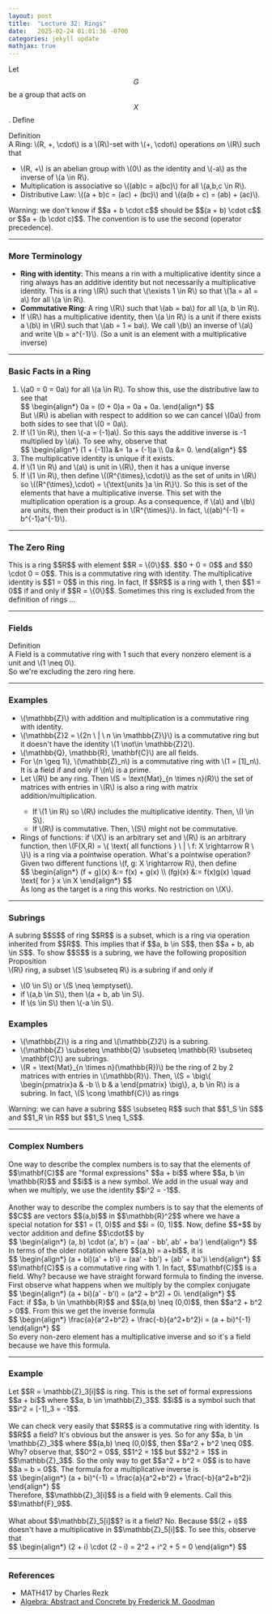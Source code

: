 ```yaml
---
layout: post
title:  "Lecture 32: Rings"
date:   2025-02-24 01:01:36 -0700
categories: jekyll update
mathjax: true
---
```


Let $$G$$ be a group that acts on $$X$$. Define
<!----------------------------------------------------------------------------->
<div class="mintheaderdiv">
Definition
</div>
<div class="mintbodydiv">
A Ring: \(R, +, \cdot\) is a \(R\)-set with \(+, \cdot\) operations on \(R\) such that
<ul>
	<li>\(R, +\) is an abelian group with \(0\) as the identity and \(-a\) as the inverse of \(a \in R\).</li>
	<li>Multiplication is associative so \((ab)c = a(bc)\) for all \(a,b,c \in R\).</li>
	<li>Distributive Law: \((a + b)c = (ac) + (bc)\) and \((a(b + c) = (ab) + (ac)\).</li>
</ul>
</div>
Warning: we don't know if $$a + b \cdot c$$ should be $$(a + b) \cdot c$$ or $$a + (b \cdot c)$$. The convention is to use the second (operator precedence).
<hr>

<!------------------------------------------------------------------------->
<h3>More Terminology</h3>
<ul>
	<li><b>Ring with identity</b>: This means a rin with a multiplicative identity since a ring always has an additive identity but not necessarily a multiplicative identity. This is a ring \(R\) such that \(\exists 1 \in R\) so that \(1a = a1 = a\) for all \(a \in R\).</li>
	<!----->
	<li><b>Commutative Ring</b>: A ring \(R\) such that \(ab = ba\) for all \(a, b \in R\).</li>
	<!---->
	<li>If \(R\) has a multiplicative identity, then \(a \in R\) is a unit if there exists a \(b\) in \(R\) such that \(ab = 1 = ba\). We call \(b\) an inverse of \(a\) and write \(b = a^{-1}\). (So a unit is an element with a multiplicative inverse)</li>
</ul>
<hr>

<!------------------------------------------------------------------------->
<h3>Basic Facts in a Ring</h3>
<ol>
	<li>\(a0 = 0 = 0a\) for all \(a \in R\). To show this, use the distributive law to see that
		<div>
		$$
		\begin{align*}
		0a = (0 + 0)a = 0a + 0a. 
		\end{align*}
		$$
		</div>
	But \(R\) is abelian with respect to addition so we can cancel \(0a\) from both sides to see that \(0 = 0a\).</li>
	<!----->
	<li>If \(1 \in R\), then \(-a = (-1)a\). So this says the additive inverse is -1 multiplied by \(a\). To see why, observe that
		<div>
		$$
		\begin{align*}
		(1 + (-1))a &= 1a + (-1)a \\
		     0a &= 0.
		\end{align*}
		$$
		</div>
	  </li>
	  <!----->
	  <li>The multiplicative identity is unique if it exists.</li>
	  <!----->
	  <li>If \(1 \in R\) and \(a\) is unit in \(R\), then it has a unique inverse</li>
	  <!----->
	  <li>If \(1 \in R\), then define \((R^{\times},\cdot)\) as the set of units in \(R\) so \((R^{\times},\cdot) = \{\text{units }a \in R\}\). So this is set of the elements that have a multiplicative inverse. This set with the multiplication operation is a group. As a consequence, if \(a\) and \(b\) are units, then their product is in \(R^{\times}\). In fact, \((ab)^{-1} = b^{-1}a^{-1}\).</li>	  
</ol>
<hr>

<!------------------------------------------------------------------------->
<h3>The Zero Ring</h3>
This is a ring $$R$$ with element $$R = \{0\}$$. $$0 + 0 = 0$$ and $$0 \cdot 0 = 0$$. This is a commutative ring with identity. The multiplicative identity is $$1 = 0$$ in this ring. In fact, If $$R$$ is a ring with 1, then $$1 = 0$$ if and only if $$R = \{0\}$$. Sometimes this ring is excluded from the definition of rings ...
<hr>

<!------------------------------------------------------------------------->
<h3>Fields</h3>
<div class="mintheaderdiv">
Definition
</div>
<div class="mintbodydiv">
A Field is a commutative ring with 1 such that every nonzero element is a unit and \(1 \neq 0\).
</div>
So we're excluding the zero ring here.
<hr>

<!------------------------------------------------------------------------->
<h3>Examples</h3>
<ul>
	<li>\(\mathbb{Z}\) with addition and multiplication is a commutative ring with identity.</li>
	<!----->
	<li>\(\mathbb{Z}2 = \{2n \ | \ n \in \mathbb{Z}\}\) is a commutative ring but it doesn't have the identity \(1 \not\in \mathbb{Z}2\).</li>
	<!---->
	<li>\(\mathbb{Q}, \mathbb{R}, \mathbf{C}\) are all fields.</li>
	<!---->
	<li>For \(n \geq 1\), \(\mathbb{Z}_n\) is a commutative ring with \(1 = [1]_n\). It is a field if and only if \(n\) is a prime.</li>
	<!---->
	<li>Let \(R\) be any ring. Then \(S = \text{Mat}_{n \times n}(R)\) the set of matrices with entries in \(R\) is 
	also a ring with matrix addition/multiplication.</li>
	    <ul>
	    <li>If \(1 \in R\) so \(R\) includes the multiplicative identity. Then, \(I \in S\).</li>
	    <li>If \(R\) is commutative. Then, \(S\) might not be commutative.</li>
	   </ul>
	<!---->
	<li>Rings of functions: if \(X\) is an arbitrary set and \(R\) is an arbitrary function, then \(F(X,R) = \{ \text{ all functions } \ | \ f: X \rightarrow R \ \}\) is a ring via a pointwise operation. What's a pointwise operation? Given two different functions \(f, g: X \rightarrow R\), then define 
		<div>
		$$
		\begin{align*}
		(f + g)(x) &:= f(x) + g(x) \\
		(fg)(x) &:= f(x)g(x) \quad \text{ for } x \in X
		\end{align*}
		$$
		</div>
	As long as the target is a ring this works. No restriction on \(X\).
	</li>
</ul>
<hr>

<!------------------------------------------------------------------------->
<h3>Subrings</h3>
A subring $$S$$ of ring $$R$$ is a subset, which is a ring via operation inherited from $$R$$. This implies that if $$a, b \in S$$, then $$a + b, ab \in S$$. To show $$S$$ is a subring, we have the following proposition
<br>
<!----------------------------------------------------------------------------->
<div class="peachheaderdiv">
Proposition
</div>
<div class="peachbodydiv">
\(R\) ring, a subset \(S \subseteq R\) is a subring if and only if
<ul>
	<li>\(0 \in S\) or \(S \neq \emptyset\).</li>
	<li>if \(a,b \in S\), then \(a + b, ab \in S\).</li>
	<li>If \(s \in S\) then \(-a \in S\).</li>
</ul>
</div>
<!------------------------------------------------------------------------->
<h3>Examples</h3>
<ul>
	<li>\(\mathbb{Z}\) is a ring and \(\mathbb{Z}2\) is a subring.</li>
	<!----->
	<li>\(\mathbb{Z} \subseteq \mathbb{Q} \subseteq \mathbb{R} \subseteq \mathbf{C}\) are subrings.</li>
	<!----->
	<li> \(R = \text{Mat}_{n \times n}(\mathbb{R})\) be the ring of 2 by 2 matrices with entries in \(\mathbb{R}\). Then, \(S = \big\{ \begin{pmatrix}a & -b \\ b & a \end{pmatrix} \big\}, a, b \in R\) is a subring. In fact, \(S \cong \mathbf{C}\) as rings</li>
</ul>
Warning: we can have a subring $$S \subseteq R$$ such that $$1_S \in S$$ and $$1_R \in R$$ but $$1_S \neq 1_S$$.
<hr>

<!------------------------------------------------------------------------->
<h3>Complex Numbers</h3>
One way to describe the complex numbers is to say that the elements of $$\mathbf{C}$$ are "formal expressions" $$a + bi$$ where $$a, b \in \mathbb{R}$$ and $$i$$ is a new symbol. We add in the usual way and when we multiply, we use the identity $$i^2 = -1$$. 
<br>
<br>
Another way to describe the complex numbers is to say that the elements of $$C$$ are vectors $$(a,b)$$ in $$\mathbb{R}^2$$ where we have a special notation for $$1 = (1, 0)$$ and $$i = (0, 1)$$. Now, define $$+$$ by vector addition and define $$\cdot$$ by 
<div>
$$
\begin{align*}
(a, b) \cdot (a', b') = (aa' - bb', ab' + ba')
\end{align*}
$$
</div>
In terms of the older notation where $$(a,b) = a+bi$$, it is 
<div>
$$
\begin{align*}
(a + bi)(a' + b'i) = (aa' - bb') + (ab' + ba')i
\end{align*}
$$
</div>
$$\mathbf{C}$$ is a commutative ring with 1. In fact, $$\mathbf{C}$$ is a field. Why? because we have straight forward formula to finding the inverse. First observe what happens when we multiply by the complex conjugate
<div>
$$
\begin{align*}
(a + bi)(a' - b'i) = (a^2 + b^2) + 0i.
\end{align*}
$$
</div>
Fact: if $$a, b \in \mathbb{R}$$ and $$(a,b) \neq (0,0)$$, then $$a^2 + b^2 > 0$$. From this we get the inverse formula
<div>
$$
\begin{align*}
\frac{a}{a^2+b^2} + \frac{-b}{a^2+b^2}i = (a + bi)^{-1} 
\end{align*}
$$
</div>
So every non-zero element has a multiplicative inverse and so it's a field because we have this formula.
<hr>

<!------------------------------------------------------------------------->
<h3>Example</h3>
Let $$R = \mathbb{Z}_3[i]$$ is ring. This is the set of formal expressions $$a + bi$$ where $$a, b \in \mathbb{Z}_3$$. $$i$$ is a symbol such that $$i^2 = [-1]_3 = -1$$.
<br>
<br>
We can check very easily that $$R$$ is a commutative ring with identity. Is $$R$$ a field? It's obvious but the answer is yes. So for any $$a, b \in \mathbb{Z}_3$$ where $$(a,b) \neq (0,0)$$, then $$a^2 + b^2 \neq 0$$. Why? observe that, $$0^2 = 0$$, $$1^2 = 1$$ but $$2^2 = 1$$ in $$\mathbb{Z}_3$$. So the only way to get $$a^2 + b^2 = 0$$ is to have $$a = b = 0$$. The formula for a multiplicative inverse is
<div>
$$
\begin{align*}
(a + bi)^{-1} = \frac{a}{a^2+b^2} + \frac{-b}{a^2+b^2}i 
\end{align*}
$$
</div>
Therefore, $$\mathbb{Z}_3[i]$$ is a field with 9 elements. Call this $$\mathbf{F}_9$$.
<br>
<br>
What about $$\mathbb{Z}_5[i]$$? is it a field? No. Because $$(2 + i)$$ doesn't have a multiplicative in $$\mathbb{Z}_5[i]$$. To see this, observe that
<div>
$$
\begin{align*}
(2 + i) \cdot (2 - i) = 2^2 + i^2 + 5 = 0 
\end{align*}
$$
</div>
<hr>

<!------------------------------------------------------------------------->
<h3>References</h3>
<ul>
	<li>MATH417 by Charles Rezk</li>
	<li><a href="https://homepage.divms.uiowa.edu/~goodman/algebrabook.dir/algebrabook.html">Algebra: Abstract and Concrete by Frederick M. Goodman</a></li>
</ul>






















